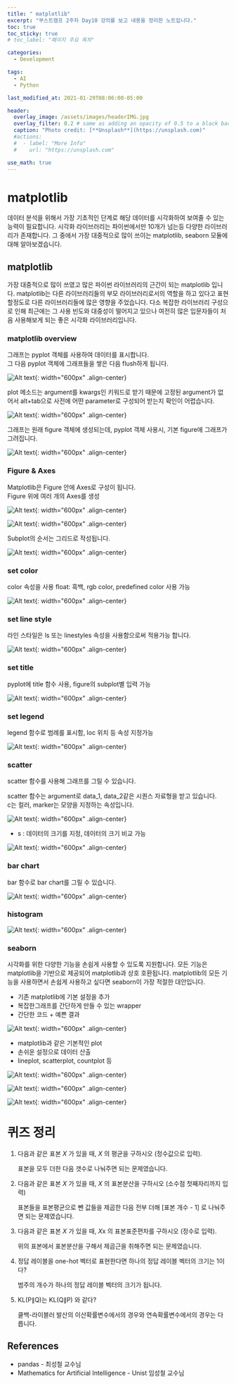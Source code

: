 ```yaml
---
title: " matplotlib"
excerpt: "부스트캠프 2주차 Day10 강의를 보고 내용을 정리한 노트입니다."
toc: true
toc_sticky: true
# toc_label: "페이지 주요 목차"

categories:
  - Development

tags:
  - AI
  - Python

last_modified_at: 2021-01-29T08:06:00-05:00

header:
  overlay_image: /assets/images/headerIMG.jpg
  overlay_filter: 0.2 # same as adding an opacity of 0.5 to a black background
  caption: "Photo credit: [**Unsplash**](https://unsplash.com)"
  #actions:
  #  - label: "More Info"
  #    url: "https://unsplash.com"

use_math: true
---
```


# matplotlib

데이터 분석을 위해서 가장 기초적인 단계로 해당 데이터를 시각화하여 보여줄 수 있는 능력이 필요합니다. 시각화 라이브러리는 파이썬에서만 10개가 넘는등 다양한 라이브러리가 존재합니다. 그 중에서 가장 대중적으로 많이 쓰이는 matplotlib, seaborn 모듈에 대해 알아보겠습니다.

## matplotlib

가장 대중적으로 많이 쓰였고 많은 파이썬 라이브러리의 근간이 되는 matplotlib 입니다. matplotlib는 다른 라이브러리들의 부모 라이브러리로서의 역할을 하고 있다고 표현할정도로 다른 라이브러리들에 많은 영향을 주었습니다. 다소 복잡한 라이브러리 구성으로 인해 최근에는 그 사용 빈도와 대중성이 떨어지고 있으나 여전히 많은 입문자들이 처음 사용해보게 되는 좋은 시각화 라이브러리입니다.

### matplotlib overview

그래프는 pyplot 객체를 사용하여 데이터를 표시합니다.  
그 다음 pyplot 객체에 그래프들을 쌓은 다음 flush하게 됩니다.

![Alt text](/assets/images/matplotlib&probability_basic-1.png){: width="600px" .align-center}

plot 메소드는 argument를 kwargs인 키워드로 받기 때문에 고정된 argument가 없어서 alt+tab으로 사전에 어떤 parameter로 구성되어 받는지 확인이 어렵습니다.

![Alt text](/assets/images/matplotlib&probability_basic-2.png){: width="600px" .align-center}

그래프는 원래 figure 객체에 생성되는데, pyplot 객체 사용시, 기본 figure에 그래프가 그려집니다.

![Alt text](/assets/images/matplotlib&probability_basic-3.png){: width="600px" .align-center}

### Figure & Axes

Matplotlib은 Figure 안에 Axes로 구성이 됩니다.  
Figure 위에 여러 개의 Axes를 생성

![Alt text](/assets/images/matplotlib&probability_basic-4.png){: width="600px" .align-center}

![Alt text](/assets/images/matplotlib&probability_basic-5.png){: width="600px" .align-center}

Subplot의 순서는 그리드로 작성됩니다.

![Alt text](/assets/images/matplotlib&probability_basic-6.png){: width="600px" .align-center}

### set color

color 속성을 사용
float: 흑백, rgb color, predefined color 사용 가능

![Alt text](/assets/images/matplotlib&probability_basic-7.png){: width="600px" .align-center}

### set line style

라인 스타일은 ls 또는 linestyles 속성을 사용함으로써 적용가능 합니다.

![Alt text](/assets/images/matplotlib&probability_basic-8.png){: width="600px" .align-center}

### set title

pyplot에 title 함수 사용, figure의 subplot별 입력 가능

![Alt text](/assets/images/matplotlib&probability_basic-9.png){: width="600px" .align-center}

### set legend

legend 함수로 범례를 표시함, loc 위치 등 속성 지정가능

![Alt text](/assets/images/matplotlib&probability_basic-10.png){: width="600px" .align-center}

### scatter

scatter 함수를 사용해 그래프를 그릴 수 있습니다.

scatter 함수는 argument로 data_1, data_2같은 시퀀스 자료형을 받고 있습니다.  
c는 컬러, marker는 모양을 지정하는 속성입니다.

![Alt text](/assets/images/matplotlib&probability_basic-11.png){: width="600px" .align-center}

- s : 데이터의 크기를 지정, 데이터의 크기 비교 가능

![Alt text](/assets/images/matplotlib&probability_basic-12.png){: width="600px" .align-center}

### bar chart

bar 함수로 bar chart를 그릴 수 있습니다.

![Alt text](/assets/images/matplotlib&probability_basic-13.png){: width="600px" .align-center}

### histogram

![Alt text](/assets/images/matplotlib&probability_basic-14.png){: width="600px" .align-center}

### seaborn

시각화를 위한 다양한 기능을 손쉽게 사용할 수 있도록 지원합니다. 모든 기능은 matplotlib을 기반으로 제공되어 matplotlib과 상호 호환됩니다. matplotlib의 모든 기능을 사용하면서 손쉽게 사용하고 싶다면 seaborn이 가장 적절한 대안입니다.

- 기존 matplotlib에 기본 설정을 추가
- 복잡한그래프를 간단하게 만들 수 있는 wrapper
- 간단한 코드 + 예쁜 결과

![Alt text](/assets/images/matplotlib&probability_basic-15.png){: width="600px" .align-center}

- matplotlib과 같은 기본적인 plot
- 손쉬운 설정으로 데이터 산출
- lineplot, scatterplot, countplot 등

![Alt text](/assets/images/matplotlib&probability_basic-16.png){: width="600px" .align-center}

![Alt text](/assets/images/matplotlib&probability_basic-17.png){: width="600px" .align-center}

![Alt text](/assets/images/matplotlib&probability_basic-18.png){: width="600px" .align-center}

# 퀴즈 정리

1. 다음과 같은 표본 $X$ 가 있을 때, $X$ 의 평균을 구하시오 (정수값으로 입력).

   표본을 모두 더한 다음 갯수로 나눠주면 되는 문제였습니다.

2. 다음과 같은 표본 $X$ 가 있을 때, $X$ 의 표본분산을 구하시오 (소수점 첫째자리까지 입력)

   표본들을 표본평균으로 뺀 값들을 제곱한 다음 전부 더해 [표본 개수 - 1] 로 나눠주면 되는 문제였습니다.

3. 다음과 같은 표본 $X$ 가 있을 때, $X$x 의 표본표준편차를 구하시오 (정수로 입력).

   위의 표본에서 표본분산을 구해서 제곱근을 취해주면 되는 문제였습니다.

4. 정답 레이블을 one-hot 벡터로 표현한다면 하나의 정답 레이블 벡터의 크기는 1이다?

   범주의 개수가 하나의 정답 레이블 벡터의 크기가 됩니다.

5. KL(P∥Q)는 KL(Q∥P) 와 같다?

   쿨백-라이블러 발산의 이산확률변수에서의 경우와 연속확률변수에서의 경우는 다릅니다.

## References

- pandas - 최성철 교수님
- Mathematics for Artificial Intelligence - Unist 임성철 교수님
